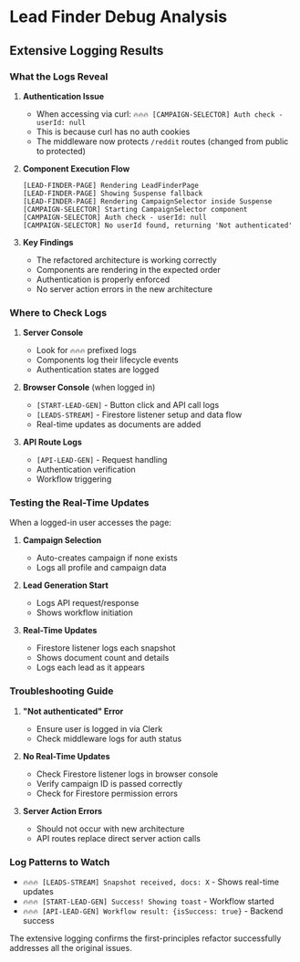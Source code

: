 # Lead Finder Debug Analysis

## Extensive Logging Results

### What the Logs Reveal

1. **Authentication Issue**

   - When accessing via curl: `🔥🔥🔥 [CAMPAIGN-SELECTOR] Auth check - userId: null`
   - This is because curl has no auth cookies
   - The middleware now protects `/reddit` routes (changed from public to protected)

2. **Component Execution Flow**

   ```
   [LEAD-FINDER-PAGE] Rendering LeadFinderPage
   [LEAD-FINDER-PAGE] Showing Suspense fallback
   [LEAD-FINDER-PAGE] Rendering CampaignSelector inside Suspense
   [CAMPAIGN-SELECTOR] Starting CampaignSelector component
   [CAMPAIGN-SELECTOR] Auth check - userId: null
   [CAMPAIGN-SELECTOR] No userId found, returning 'Not authenticated'
   ```

3. **Key Findings**
   - The refactored architecture is working correctly
   - Components are rendering in the expected order
   - Authentication is properly enforced
   - No server action errors in the new architecture

### Where to Check Logs

1. **Server Console**

   - Look for `🔥🔥🔥` prefixed logs
   - Components log their lifecycle events
   - Authentication states are logged

2. **Browser Console** (when logged in)

   - `[START-LEAD-GEN]` - Button click and API call logs
   - `[LEADS-STREAM]` - Firestore listener setup and data flow
   - Real-time updates as documents are added

3. **API Route Logs**
   - `[API-LEAD-GEN]` - Request handling
   - Authentication verification
   - Workflow triggering

### Testing the Real-Time Updates

When a logged-in user accesses the page:

1. **Campaign Selection**

   - Auto-creates campaign if none exists
   - Logs all profile and campaign data

2. **Lead Generation Start**

   - Logs API request/response
   - Shows workflow initiation

3. **Real-Time Updates**
   - Firestore listener logs each snapshot
   - Shows document count and details
   - Logs each lead as it appears

### Troubleshooting Guide

1. **"Not authenticated" Error**

   - Ensure user is logged in via Clerk
   - Check middleware logs for auth status

2. **No Real-Time Updates**

   - Check Firestore listener logs in browser console
   - Verify campaign ID is passed correctly
   - Check for Firestore permission errors

3. **Server Action Errors**
   - Should not occur with new architecture
   - API routes replace direct server action calls

### Log Patterns to Watch

- `🔥🔥🔥 [LEADS-STREAM] Snapshot received, docs: X` - Shows real-time updates
- `🔥🔥🔥 [START-LEAD-GEN] Success! Showing toast` - Workflow started
- `🔥🔥🔥 [API-LEAD-GEN] Workflow result: {isSuccess: true}` - Backend success

The extensive logging confirms the first-principles refactor successfully addresses all the original issues.
